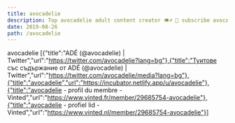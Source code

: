 ```yaml
---
title: avocadelie
description: Top avocadelie adult content creator 👁♐️ 👑 subscribe avocadelie to my porn site below IG avocadelie
date: 2019-08-26
path: /avocadelie
---
```


avocadelie
[{"title":"ADÉ (@avocadelie) | Twitter","url":"https://twitter.com/avocadelie?lang=bg"},{"title":"Туитове със съдържание от ADÉ (@avocadelie) | Twitter","url":"https://twitter.com/avocadelie/media?lang=bg"},{"title":"avocadelie","url":"https://incubator.netlify.app/u/avocadelie"},{"title":"avocadelie - profil du membre - Vinted","url":"https://www.vinted.fr/member/29685754-avocadelie"},{"title":"avocadelie - profiel lid - Vinted","url":"https://www.vinted.nl/member/29685754-avocadelie"}]

